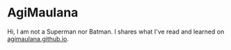 # AgiMaulana
Hi, I am not a Superman nor Batman. I shares what I've read and learned on [agimaulana.github.io](agimaulana.github.io).
